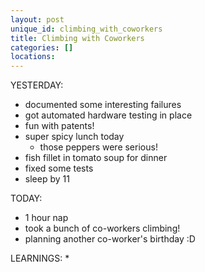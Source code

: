 ```yaml
---
layout: post
unique_id: climbing_with_coworkers
title: Climbing with Coworkers
categories: []
locations: 
---
```


YESTERDAY:
* documented some interesting failures
* got automated hardware testing in place
* fun with patents!
* super spicy lunch today
  * those peppers were serious!
* fish fillet in tomato soup for dinner
* fixed some tests
* sleep by 11

TODAY:
* 1 hour nap
* took a bunch of co-workers climbing!
* planning another co-worker's birthday :D

LEARNINGS:
* 
